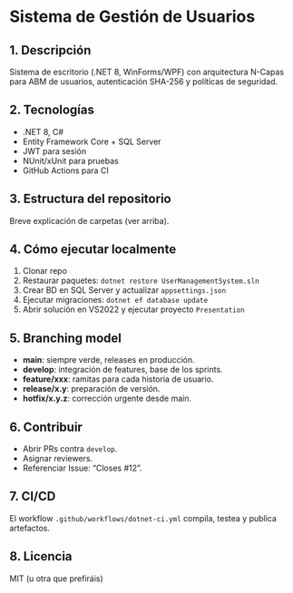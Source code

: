 # Sistema de Gestión de Usuarios

## 1. Descripción  
Sistema de escritorio (.NET 8, WinForms/WPF) con arquitectura N-Capas para ABM de usuarios, autenticación SHA-256 y políticas de seguridad.

## 2. Tecnologías  
- .NET 8, C#  
- Entity Framework Core + SQL Server  
- JWT para sesión  
- NUnit/xUnit para pruebas  
- GitHub Actions para CI

## 3. Estructura del repositorio  
Breve explicación de carpetas (ver arriba).

## 4. Cómo ejecutar localmente  
1. Clonar repo  
2. Restaurar paquetes: `dotnet restore UserManagementSystem.sln`  
3. Crear BD en SQL Server y actualizar `appsettings.json`  
4. Ejecutar migraciones: `dotnet ef database update`  
5. Abrir solución en VS2022 y ejecutar proyecto `Presentation`

## 5. Branching model  
- **main**: siempre verde, releases en producción.  
- **develop**: integración de features, base de los sprints.  
- **feature/xxx**: ramitas para cada historia de usuario.  
- **release/x.y**: preparación de versión.  
- **hotfix/x.y.z**: corrección urgente desde main.

## 6. Contribuir  
- Abrir PRs contra `develop`.  
- Asignar reviewers.  
- Referenciar Issue: “Closes #12”.  

## 7. CI/CD  
El workflow `.github/workflows/dotnet-ci.yml` compila, testea y publica artefactos.

## 8. Licencia  
MIT (u otra que prefiráis)
